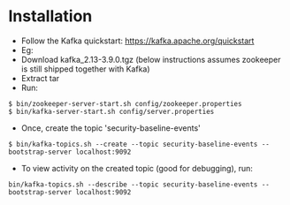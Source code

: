 # Installation
- Follow the Kafka quickstart: https://kafka.apache.org/quickstart
- Eg:
- Download kafka_2.13-3.9.0.tgz (below instructions assumes zookeeper is still shipped together with Kafka)
- Extract tar
- Run:
```
$ bin/zookeeper-server-start.sh config/zookeeper.properties
$ bin/kafka-server-start.sh config/server.properties
```
- Once, create the topic 'security-baseline-events'
```
$ bin/kafka-topics.sh --create --topic security-baseline-events --bootstrap-server localhost:9092
````
- To view activity on the created topic (good for debugging), run:
```
bin/kafka-topics.sh --describe --topic security-baseline-events --bootstrap-server localhost:9092
```


